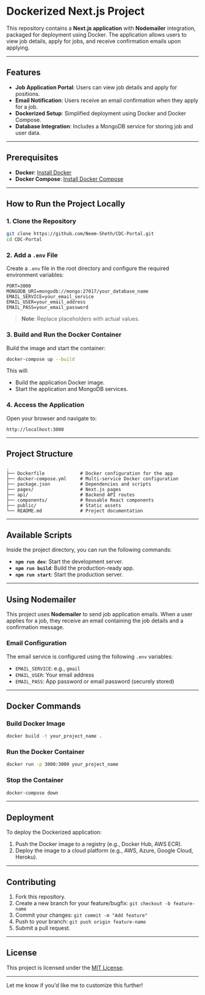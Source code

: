 # Dockerized Next.js Project

This repository contains a **Next.js application** with **Nodemailer** integration, packaged for deployment using Docker. The application allows users to view job details, apply for jobs, and receive confirmation emails upon applying. 

---

## Features

- **Job Application Portal**: Users can view job details and apply for positions.
- **Email Notification**: Users receive an email confirmation when they apply for a job.
- **Dockerized Setup**: Simplified deployment using Docker and Docker Compose.
- **Database Integration**: Includes a MongoDB service for storing job and user data.

---

## Prerequisites

- **Docker**: [Install Docker](https://docs.docker.com/get-docker/)
- **Docker Compose**: [Install Docker Compose](https://docs.docker.com/compose/install/)

---

## How to Run the Project Locally

### 1. Clone the Repository

```bash
git clone https://github.com/Neem-Sheth/CDC-Portal.git
cd CDC-Portal
```

### 2. Add a `.env` File

Create a `.env` file in the root directory and configure the required environment variables:

```plaintext
PORT=3000
MONGODB_URI=mongodb://mongo:27017/your_database_name
EMAIL_SERVICE=your_email_service
EMAIL_USER=your_email_address
EMAIL_PASS=your_email_password
```

> **Note**: Replace placeholders with actual values.

### 3. Build and Run the Docker Container

Build the image and start the container:

```bash
docker-compose up --build
```

This will:
- Build the application Docker image.
- Start the application and MongoDB services.

### 4. Access the Application

Open your browser and navigate to:

```plaintext
http://localhost:3000
```

---

## Project Structure

```plaintext
.
├── Dockerfile             # Docker configuration for the app
├── docker-compose.yml     # Multi-service Docker configuration
├── package.json           # Dependencies and scripts
├── pages/                 # Next.js pages
├── api/                   # Backend API routes
├── components/            # Reusable React components
├── public/                # Static assets
└── README.md              # Project documentation
```

---

## Available Scripts

Inside the project directory, you can run the following commands:

- **`npm run dev`**: Start the development server.
- **`npm run build`**: Build the production-ready app.
- **`npm run start`**: Start the production server.

---

## Using Nodemailer

This project uses **Nodemailer** to send job application emails. When a user applies for a job, they receive an email containing the job details and a confirmation message.

### Email Configuration

The email service is configured using the following `.env` variables:
- `EMAIL_SERVICE`: e.g., `gmail`
- `EMAIL_USER`: Your email address
- `EMAIL_PASS`: App password or email password (securely stored)

---

## Docker Commands

### Build Docker Image

```bash
docker build -t your_project_name .
```

### Run the Docker Container

```bash
docker run -p 3000:3000 your_project_name
```

### Stop the Container

```bash
docker-compose down
```

---

## Deployment

To deploy the Dockerized application:
1. Push the Docker image to a registry (e.g., Docker Hub, AWS ECR).
2. Deploy the image to a cloud platform (e.g., AWS, Azure, Google Cloud, Heroku).

---

## Contributing

1. Fork this repository.
2. Create a new branch for your feature/bugfix: `git checkout -b feature-name`
3. Commit your changes: `git commit -m "Add feature"`
4. Push to your branch: `git push origin feature-name`
5. Submit a pull request.

---

## License

This project is licensed under the [MIT License](LICENSE).

---

Let me know if you'd like me to customize this further!
